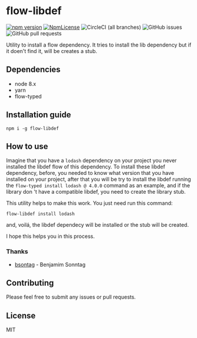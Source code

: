 # flow-libdef

[![npm version](https://img.shields.io/npm/v/flow-libdef.svg?style=flat)](https://www.npmjs.com/package/flow-libdef)
[![NpmLicense](https://img.shields.io/npm/l/flow-libdef.svg)](https://www.npmjs.com/package/flow-libdef)
![CircleCI (all branches)](https://img.shields.io/circleci/project/github/franciscomorais/flow-libdef.svg)
![GitHub issues](https://img.shields.io/github/issues/franciscomorais/flow-libdef.svg)
![GitHub pull requests](https://img.shields.io/github/issues-pr/franciscomorais/flow-libdef.svg)

Utility to install a flow dependency. It tries to install the lib dependency but if it doen't find it, will be creates a stub.

## Dependencies

- node 8.x
- yarn
- flow-typed

## Installation guide

```
npm i -g flow-libdef
```

## How to use

Imagine that you have a `lodash` dependency on your project you never installed the libdef flow of this dependency. To install these libdef dependency, before, you needed to know what version that you have installed on your project, after that you will be try to install the libdef running the `flow-typed install lodash @ 4.0.0` command as an example, and if the library don 't have a compatible libdef, you need to create the library stub.

This utility helps to make this work. You just need run this command:

```
flow-libdef install lodash
```

and, voilá, the libdef dependecy will be installed or the stub will be created.

I hope this helps you in this process.

### Thanks

- [bsontag](https://github.com/bsonntag) - Benjamim Sonntag

## Contributing

Please feel free to submit any issues or pull requests.

## License

MIT
